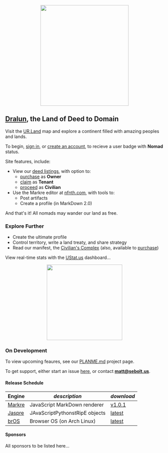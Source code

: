 
<p align="center"><img src="https://github.com/nfnth/res/raw/main/site/bird.png" width="280" height="320" /></p>
  
## [Dralun](https://dralun.com), the Land of Deed to Domain

Visit the [UR.Land](https://ur.land) map and explore a continent filled with amazing peoples and lands. 

To begin, [sign in](), or [create an account](), to recieve a user badge with **Nomad** status.

Site features, include:

- View our [deed listings](https://github.com/nfnth/nfnth/blob/master/doc/DEED.md), with option to:
  - [purchase]() as **Owner**
  - [claim]() as **Tenant**
  - [proceed]() as **Civilian**
- Use the Markre editor at [nfnth.com](https://nfnth.com), with tools to: 
  - Post artifacts
  - Create a profile (in MarkDown 2.0)
 
And that's it! All nomads may wander our land as free.

### Explore Further

- Create the ultimate profile
- Control territory, write a land treaty, and share strategy
- Read our manifest, the [Civilian's Complex](https://github.com/nfnth/nfnth/blob/master/doc/CC.md) (also, available to [purchase]())

View real-time stats with the [UStat.us](https://ustat.us) dashboard...

<p align="center"><img src="https://github.com/nfnth/res/raw/main/site/fox.png" width="240" height="240" /></p>

### On Development

To view upcoming feaures, see our [PLANME.md](https://github.com/users/nfnth/projects/3) project page.

To get support, either start an issue [here](https://github.com/nfnth/nfnth/issues), or contact **matt@sebolt.us**.

#### Release Schedule

|**Engine**|*description*|*download*|
|-|-|-|
|[Markre](https://github.com/nfnth/nfnth/blob/master/doc/MATTDOWN.md)|JavaScript MarkDown renderer|[v1.0.1]()|
|[Jaspre]()|JAvaScriptPythonstRipE objects|[latest]()|
|[brOS](https://github.com/nfnth/nfnth/blob/master/doc/BROS.md)|Browser OS (on Arch Linux)|[latest]()|

#### Sponsors

All sponsors to be listed here...
